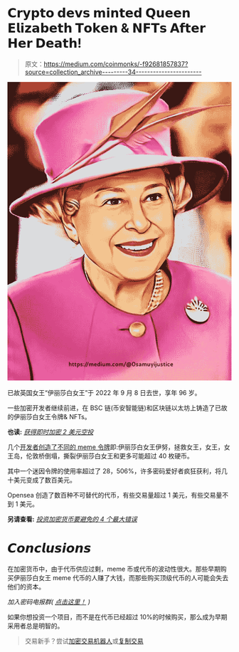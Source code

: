 # 𝗖𝗿𝘆𝗽𝘁𝗼 𝗱𝗲𝘃𝘀 𝗺𝗶𝗻𝘁𝗲𝗱 𝗤𝘂𝗲𝗲𝗻 𝗘𝗹𝗶𝘇𝗮𝗯𝗲𝘁𝗵 𝗧𝗼𝗸𝗲𝗻 & 𝗡𝗙𝗧𝘀 𝗔𝗳𝘁𝗲𝗿 𝗛𝗲𝗿 𝗗𝗲𝗮𝘁𝗵!

> 原文：<https://medium.com/coinmonks/-f92681857837?source=collection_archive---------34----------------------->

![](img/6d10a376af39cc9ca1f862c19dd1dd8e.png)

已故英国女王“伊丽莎白女王”于 2022 年 9 月 8 日去世，享年 96 岁。

一些加密开发者继续前进，在 BSC 链(币安智能链)和区块链以太坊上铸造了已故的伊丽莎白女王令牌& NFTs。

**也读:** [*获得即时加密 2 美元空投*](https://link.medium.com/C6inFqqZ1sb)

几个[开发者创造了不同的 meme 令牌](https://cointelegraph.com/news/crypto-markets-see-flood-of-queen-elizabeth-memecoins-and-nfts)即:伊丽莎白女王伊努，拯救女王，女王，女王岛，伦敦桥倒塌，撕裂伊丽莎白女王和更多可能超过 40 枚硬币。

其中一个迷因令牌的使用率超过了 28，506%，许多密码爱好者疯狂获利，将几十美元变成了数百美元。

Opensea 创造了数百种不可替代的代币，有些交易量超过 1 美元，有些交易量不到 1 美元。

**另请查看:** [*投资加密货币要避免的 4 个最大错误*](/coinmonks/the-4-worst-mistakes-to-avoid-when-investing-in-cryptocurrency-fc70eb6fd3cc)

# 𝘾𝙤𝙣𝙘𝙡𝙪𝙨𝙞𝙤𝙣𝙨

在加密货币中，由于代币供应过剩，meme 币或代币的波动性很大。那些早期购买伊丽莎白女王 meme 代币的人赚了大钱，而那些购买顶级代币的人可能会失去他们的资本。

*加入密码电报群(* [*点击这里！*](https://t.me/cryptoportalTG) *)*

如果你想投资一个项目，而不是在代币已经超过 10%的时候购买，那么成为早期采用者总是明智的。

> 交易新手？尝试[加密交易机器人](/coinmonks/crypto-trading-bot-c2ffce8acb2a)或[复制交易](/coinmonks/top-10-crypto-copy-trading-platforms-for-beginners-d0c37c7d698c)